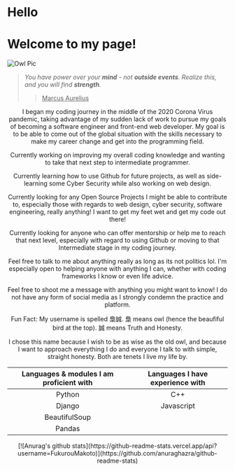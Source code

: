 # **Hello**
# **Welcome to my page!**

![Owl Pic](https://i2.wp.com/ornithology.com/wp-content/uploads/2016/01/owl-eyes.jpg)


>*You have power over your **mind** - not **outside events**.* 
>*Realize this, and you will find **strength**.*
>><ins>Marcus Aurelius</ins>

<p align="center">I began my coding journey in the middle of the 2020 Corona Virus pandemic, taking advantage of my sudden lack of work to pursue my goals of becoming a software engineer and front-end web developer. 
My goal is to be able to come out of the global situation with the skills necessary to make my career change and get into the programming field. </p>


<p align="center">Currently working on improving my overall coding knowledge and wanting to take that next step to intermediate programmer.</p> 

<p align="center">Currently learning how to use Github for future projects, as well as side-learning some Cyber Security while also working on web design.</p>

<p align="center">Currently looking for any Open Source Projects I might be able to contribute to, especially those with regards to web design, cyber security, software engineering, really anything! I want to get my feet wet and get my code out there! </p>

<p align="center">Currently looking for anyone who can offer mentorship or help me to reach that next level, especially with regard to using Github or moving to that Intermediate stage in my coding journey.</p>

<p align="center">Feel free to talk to me about anything really as long as its not politics lol. 
I'm especially open to helping anyone with anything I can, whether with coding frameworks I know or even life advice. </p>

<p align="center">Feel free to shoot me a message with anything you might want to know! I do not have any form of social media as I strongly condemn the practice and platform.</p>

<p align="center">Fun Fact: 
My username is spelled 梟誠. 
梟 means owl (hence the beaufiful bird at the top).
誠 means Truth and Honesty.</p> 

<p align="center">I chose this name because I wish to be as wise as the old owl, and because I want to approach everything I do and everyone I talk to with simple, straight honesty. Both are tenets I live my life by. </p>


|Languages & modules I am proficient with | Languages I have experience with | 
|:---:|:---:|
| Python | C++ | 
| Django | Javascript | 
| BeautifulSoup | 
| Pandas |  

<p align="center">[![Anurag's github stats](https://github-readme-stats.vercel.app/api?username=FukurouMakoto)](https://github.com/anuraghazra/github-readme-stats)
</p>